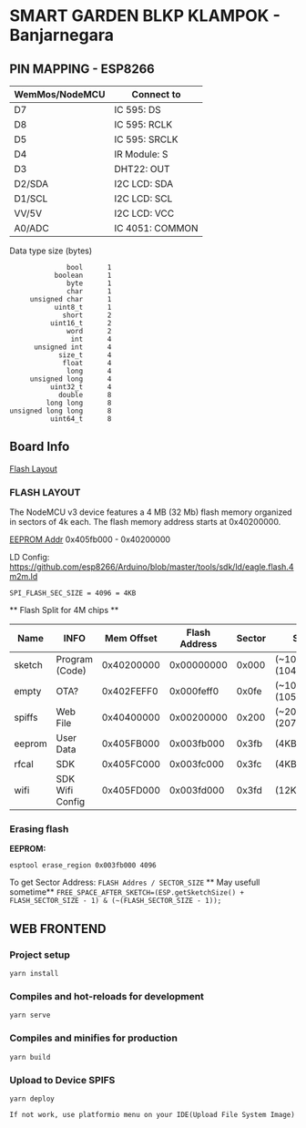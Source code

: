 # SMART GARDEN BLKP KLAMPOK - Banjarnegara


## PIN MAPPING - ESP8266

| WemMos/NodeMCU |  Connect to   |
|----------------|---------------|
| D7             | IC 595: DS    |
| D8             | IC 595: RCLK  |
| D5             | IC 595: SRCLK |
| D4             | IR Module: S  |
| D3             | DHT22: OUT    |
| D2/SDA         | I2C LCD: SDA  |
| D1/SCL         | I2C LCD: SCL  |
| VV/5V          | I2C LCD: VCC  |
| A0/ADC         | IC 4051: COMMON |



Data type size (bytes)
```
              bool      1
           boolean      1
              byte      1
              char      1
     unsigned char      1
           uint8_t      1
             short      2
          uint16_t      2
              word      2
               int      4
      unsigned int      4
            size_t      4
             float      4
              long      4
     unsigned long      4
          uint32_t      4
            double      8
         long long      8
unsigned long long      8
          uint64_t      8
```


## Board Info

[Flash Layout](https://arduino-esp8266.readthedocs.io/en/latest/filesystem.html#flash-layout)

### FLASH LAYOUT

The NodeMCU v3 device features a 4 MB (32 Mb) flash memory organized in sectors of 4k each. The flash memory address starts at 0x40200000.

[EEPROM Addr](https://github.com/espressif/esptool/issues/335#issuecomment-409390009)
0x405fb000 - 0x40200000

LD Config:
https://github.com/esp8266/Arduino/blob/master/tools/sdk/ld/eagle.flash.4m2m.ld

```SPI_FLASH_SEC_SIZE = 4096 = 4KB```

** Flash Split for 4M chips **

| Name   | INFO             | Mem Offset | Flash Address | Sector|         Size         |
|--------|------------------|------------|---------------|-------|----------------------|
| sketch | Program (Code)   | 0x40200000 | 0x00000000    | 0x000 | (~1019KB) (1044464B) |
| empty  | OTA?             | 0x402FEFF0 | 0x000feff0    | 0x0fe | (~1028KB) (1052688B) |
| spiffs | Web File         | 0x40400000 | 0x00200000    | 0x200 | (~2024KB) (2072576B) |
| eeprom | User Data        | 0x405FB000 | 0x003fb000    | 0x3fb | (4KB)                |
| rfcal  | SDK              | 0x405FC000 | 0x003fc000    | 0x3fc | (4KB)                |
| wifi   | SDK Wifi Config  | 0x405FD000 | 0x003fd000    | 0x3fd | (12KB)               |

### Erasing flash
**EEPROM:**

```
esptool erase_region 0x003fb000 4096
```

To get Sector Address: ``` FLASH Addres / SECTOR_SIZE ```
** May usefull sometime**
```FREE_SPACE_AFTER_SKETCH=(ESP.getSketchSize() + FLASH_SECTOR_SIZE - 1) & (~(FLASH_SECTOR_SIZE - 1));```


## WEB FRONTEND

### Project setup
```
yarn install
```

### Compiles and hot-reloads for development
```
yarn serve
```

### Compiles and minifies for production
```
yarn build
```

### Upload to Device SPIFS
```
yarn deploy
```
    If not work, use platformio menu on your IDE(Upload File System Image)